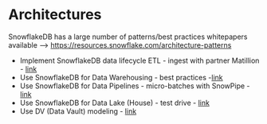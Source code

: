 # Architectures

SnowflakeDB has a large number of patterns/best practices whitepapers available --> https://resources.snowflake.com/architecture-patterns  

- Implement SnowflakeDB data lifecycle ETL - ingest with partner Matillion - [link](https://resources.snowflake.com/architecture-patterns/snowflake-pattern-ingestion-ingestion-from-oracle-exadata-using-matillion)
- Use SnowflakeDB for Data Warehousing - best practices -[link](https://resources.snowflake.com/data-warehousing-modernization/5-best-practices-for-data-warehouse-development)
- Use SnowflakeDB for Data Pipelines - micro-batches with SnowPipe - [link](https://resources.snowflake.com/architecture-patterns/004-ingestion-microbatch-ingestion-with-snowpipe-v2)
- Use SnowflakeDB for Data Lake (House) - test drive - [link](https://resources.snowflake.com/data-lake/test-driving-snowflake-for-data-lake)
- Use DV (Data Vault) modeling - [link](https://www.snowflake.com/blog/support-multiple-data-modeling-approaches-with-snowflake/)



